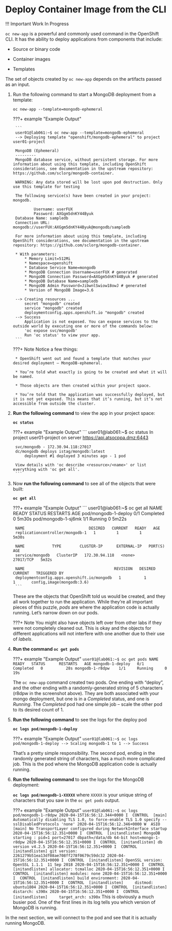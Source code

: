# Deploy Container Image from the CLI

!!! Important
    Work In Progress

`oc new-app` is a powerful and commonly used command in the OpenShift CLI. It has the ability to deploy applications from components that include:

* Source or binary code

* Container images

* Templates

The set of objects created by `oc new-app` depends on the artifacts passed as an input.

1. Run the following command to start a MongoDB deployment from a template: 

    `oc new-app --template=mongodb-ephemeral`

    ???+ example "Example Output"

        ```
        user01@lab061:~$ oc new-app --template=mongodb-ephemeral
        --> Deploying template "openshift/mongodb-ephemeral" to project user01-project

        MongoDB (Ephemeral)
        ---------
        MongoDB database service, without persistent storage. For more information about using this template, including OpenShift considerations, see documentation in the upstream repository: https://github.com/sclorg/mongodb-container.
        
        WARNING: Any data stored will be lost upon pod destruction. Only use this template for testing

        The following service(s) have been created in your project: mongodb.
        
                Username: userFUX
                Password: AXGgm5dnKY44Byuk
        Database Name: sampledb
        Connection URL: mongodb://userFUX:AXGgm5dnKY44Byuk@mongodb/sampledb
        
        For more information about using this template, including OpenShift considerations, see documentation in the upstream repository: https://github.com/sclorg/mongodb-container.

        * With parameters:
            * Memory Limit=512Mi
            * Namespace=openshift
            * Database Service Name=mongodb
            * MongoDB Connection Username=userFUX # generated
            * MongoDB Connection Password=AXGgm5dnKY44Byuk # generated
            * MongoDB Database Name=sampledb
            * MongoDB Admin Password=JibwnlSwiow18owJ # generated
            * Version of MongoDB Image=3.6

        --> Creating resources ...
            secret "mongodb" created
            service "mongodb" created
            deploymentconfig.apps.openshift.io "mongodb" created
        --> Success
            Application is not exposed. You can expose services to the outside world by executing one or more of the commands below:
            'oc expose svc/mongodb' 
            Run 'oc status' to view your app.
        ```
    ???+ Note
        Notice a few things:

        * OpenShift went out and found a template that matches your desired deployment – MongoDB-ephemeral.

        * You’re told what exactly is going to be created and what it will be named.

        * Those objects are then created within your project space.

        * You’re told that the application was successfully deployed, but it is not yet exposed. This means that it’s running, but it’s not accessible from outside the cluster.

1. **Run the following command** to view the app in your project space:

    **`oc status`**

    ???+ example "Example Output"
        ```
        user01@lab061:~$ oc status
        In project user01-project on server https://api.atsocppa.dmz:6443

        svc/mongodb - 172.30.94.118:27017
        dc/mongodb deploys istag/mongodb:latest 
            deployment #1 deployed 3 minutes ago - 1 pod

        View details with 'oc describe <resource>/<name>' or list everything with 'oc get all'.
        ```
1. Now **run the following command** to see all of the objects that were built:

    **`oc get all`**

    ???+ example "Example Output"
        ```
        user01@lab061:~$ oc get all
        NAME                 READY   STATUS      RESTARTS   AGE
        pod/mongodb-1-deploy   0/1     Completed   0          5m30s
        pod/mongodb-1-sj6mk    1/1     Running     0          5m22s

        NAME                            DESIRED   CURRENT   READY   AGE
        replicationcontroller/mongodb-1   1         1         1       5m30s

        NAME            TYPE        CLUSTER-IP      EXTERNAL-IP   PORT(S)     AGE
        service/mongodb   ClusterIP   172.30.94.118   <none>        27017/TCP   5m32s

        NAME                                       REVISION   DESIRED   CURRENT   TRIGGERED BY
        deploymentconfig.apps.openshift.io/mongodb   1          1         1       config,image(mongodb:3.6)
        ```

    These are the objects that OpenShift told us would be created, and they all work together to run the application. While they’re all important pieces of this puzzle, *pods* are where the application code is actually running. Let’s narrow down on our pods.

    ???+ Note
        You might also have objects left over from other labs if they were not completely cleaned out. This is okay and the objects for different applications will not interfere with one another due to their use of *labels*.

1. **Run the command `oc get pods`**

    ???+ example "Example Output"
        ```
        user01@lab061:~$ oc get pods
        NAME             READY   STATUS      RESTARTS   AGE
        mongodb-1-deploy   0/1     Completed   0          28s
        mongodb-1-r8dpw    1/1     Running     0          19s
        ```

    The `oc new-app` command created two pods. One ending with “deploy”, and the other ending with a randomly-generated string of 5 characters (r8dpw in the screenshot above). They are both associated with your mongo deployment, but one is in a *Completed* status, and one is *Running*. The *Completed* pod had one simple job – scale the other pod to its desired count of 1.

1. **Run the following command** to see the logs for the deploy pod

    **`oc logs pod/mongodb-1-deploy`**

    ???+ example "Example Output"
        ```
        user01@lab061:~$ oc logs pod/mongodb-1-deploy
        --> Scaling mongodb-1 to 1
        --> Success
        ```

    That’s a pretty simple responsibility. The second pod, ending in the randomly generated string of characters, has a much more complicated job. This is the pod where the MongoDB application code is actually running.

1. **Run the following command** to see the logs for the MongoDB deployment:

    **`oc logs pod/mongodb-1-XXXXX`** where `XXXXX` is your unique string of characters that you saw in the `oc get pods` output.

    ???+ example "Example Output"
        ```
        user01@lab061:~$ oc logs pod/mongodb-1-r8dpw
        2020-04-15T16:56:12.344+0000 I  CONTROL  [main] Automatically disabling TLS 1.0, to force-enable TLS 1.0 specify --sslDisabledProtocols 'none'
        2020-04-15T16:56:12.346+0000 W  ASIO     [main] No TransportLayer configured during NetworkInterface startup
        2020-04-15T16:56:12.351+0000 I  CONTROL  [initandlisten] MongoDB starting : pid=1 port=27017 dbpath=/data/db 64-bit host=mongo-1-r8dpw
        2020-04-15T16:56:12.351+0000 I  CONTROL  [initandlisten] db version v4.2.5
        2020-04-15T16:56:12.351+0000 I  CONTROL  [initandlisten] git version: 2261279b51ea13df08ae708ff278f0679c59dc32
        2020-04-15T16:56:12.351+0000 I  CONTROL  [initandlisten] OpenSSL version: OpenSSL 1.1.1  11 Sep 2018
        2020-04-15T16:56:12.351+0000 I  CONTROL  [initandlisten] allocator: tcmalloc
        2020-04-15T16:56:12.351+0000 I  CONTROL  [initandlisten] modules: none
        2020-04-15T16:56:12.351+0000 I  CONTROL  [initandlisten] build environment:
        2020-04-15T16:56:12.351+0000 I  CONTROL  [initandlisten]     distmod: ubuntu1804
        2020-04-15T16:56:12.351+0000 I  CONTROL  [initandlisten]     distarch: s390x
        2020-04-15T16:56:12.351+0000 I  CONTROL  [initandlisten]     target_arch: s390x
        ```
    This is obviously a much busier pod. One of the first lines in its log tells you which version of MongoDB is running.

In the next section, we will connect to the pod and see that it is actually running MongoDB.
